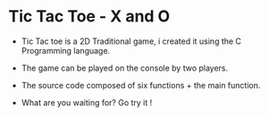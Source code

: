 # Tic Tac Toe - X and O

- Tic Tac toe is a 2D Traditional game, i created it using the C Programming language.

- The game can be played on the console by two players.

- The source code composed of six functions + the main function.

- What are you waiting for? Go try it !